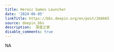 ```yaml
---
title: Heroic Games Launcher
date: '2024-06-05'
linkTitle: https://bbs.deepin.org/en/post/268665
source: deepin_bbs
description:  深度之家 
disable_comments: true
---
```

NA
